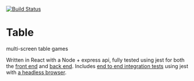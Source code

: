 
[![Build Status](https://travis-ci.org/joejknowles/Table.svg?branch=master)](https://travis-ci.org/joejknowles/Table)
# Table
multi-screen table games

Written in React with a Node + express api, fully tested using jest for both the [front end](https://github.com/joejknowles/Table/tree/master/client/src/tests) and [back end](https://github.com/joejknowles/Table/tree/master/tests/_unit_). Includes [end to end integration tests](https://github.com/joejknowles/Table/tree/master/tests/_features_) using jest with [a headless browser](https://github.com/joejknowles/Table/blob/master/tests/setup/phantom.js).

